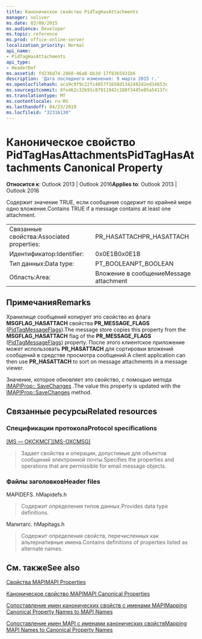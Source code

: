 ```yaml
---
title: Каноническое свойство PidTagHasAttachments
manager: soliver
ms.date: 03/09/2015
ms.audience: Developer
ms.topic: reference
ms.prod: office-online-server
localization_priority: Normal
api_name:
- PidTagHasAttachments
api_type:
- HeaderDef
ms.assetid: fd236d74-2868-46a8-bb3d-17f8365931b6
description: 'Дата последнего изменения: 9 марта 2015 г.'
ms.openlocfilehash: aca9c9f9c22fc4057f1650d1342492d2ed34653c
ms.sourcegitcommit: 8fe462c32b91c87911942c188f3445e85a54137c
ms.translationtype: MT
ms.contentlocale: ru-RU
ms.lasthandoff: 04/23/2019
ms.locfileid: "32316130"
---
```

# <a name="pidtaghasattachments-canonical-property"></a><span data-ttu-id="ccd1d-103">Каноническое свойство PidTagHasAttachments</span><span class="sxs-lookup"><span data-stu-id="ccd1d-103">PidTagHasAttachments Canonical Property</span></span>

  
  
<span data-ttu-id="ccd1d-104">**Относится к**: Outlook 2013 | Outlook 2016</span><span class="sxs-lookup"><span data-stu-id="ccd1d-104">**Applies to**: Outlook 2013 | Outlook 2016</span></span> 
  
<span data-ttu-id="ccd1d-105">Содержит значение TRUE, если сообщение содержит по крайней мере одно вложение.</span><span class="sxs-lookup"><span data-stu-id="ccd1d-105">Contains TRUE if a message contains at least one attachment.</span></span> 
  
|||
|:-----|:-----|
|<span data-ttu-id="ccd1d-106">Связанные свойства:</span><span class="sxs-lookup"><span data-stu-id="ccd1d-106">Associated properties:</span></span>  <br/> |<span data-ttu-id="ccd1d-107">PR_HASATTACH</span><span class="sxs-lookup"><span data-stu-id="ccd1d-107">PR_HASATTACH</span></span>  <br/> |
|<span data-ttu-id="ccd1d-108">Идентификатор:</span><span class="sxs-lookup"><span data-stu-id="ccd1d-108">Identifier:</span></span>  <br/> |<span data-ttu-id="ccd1d-109">0x0E1B</span><span class="sxs-lookup"><span data-stu-id="ccd1d-109">0x0E1B</span></span>  <br/> |
|<span data-ttu-id="ccd1d-110">Тип данных:</span><span class="sxs-lookup"><span data-stu-id="ccd1d-110">Data type:</span></span>  <br/> |<span data-ttu-id="ccd1d-111">PT_BOOLEAN</span><span class="sxs-lookup"><span data-stu-id="ccd1d-111">PT_BOOLEAN</span></span>  <br/> |
|<span data-ttu-id="ccd1d-112">Область:</span><span class="sxs-lookup"><span data-stu-id="ccd1d-112">Area:</span></span>  <br/> |<span data-ttu-id="ccd1d-113">Вложение в сообщение</span><span class="sxs-lookup"><span data-stu-id="ccd1d-113">Message attachment</span></span>  <br/> |
   
## <a name="remarks"></a><span data-ttu-id="ccd1d-114">Примечания</span><span class="sxs-lookup"><span data-stu-id="ccd1d-114">Remarks</span></span>

<span data-ttu-id="ccd1d-115">Хранилище сообщений копирует это свойство из флага **MSGFLAG_HASATTACH** свойства **PR_MESSAGE_FLAGS** ([PidTagMessageFlags](pidtagmessageflags-canonical-property.md)).</span><span class="sxs-lookup"><span data-stu-id="ccd1d-115">The message store copies this property from the **MSGFLAG_HASATTACH** flag of the **PR_MESSAGE_FLAGS** ([PidTagMessageFlags](pidtagmessageflags-canonical-property.md)) property.</span></span> <span data-ttu-id="ccd1d-116">После этого клиентское приложение может использовать **PR_HASATTACH** для сортировки вложений сообщений в средстве просмотра сообщений.</span><span class="sxs-lookup"><span data-stu-id="ccd1d-116">A client application can then use **PR_HASATTACH** to sort on message attachments in a message viewer.</span></span> 
  
<span data-ttu-id="ccd1d-117">Значение, которое обновляет это свойство, с помощью метода [IMAPIProp:: SaveChanges](imapiprop-savechanges.md) .</span><span class="sxs-lookup"><span data-stu-id="ccd1d-117">The value this property is updated with the [IMAPIProp::SaveChanges](imapiprop-savechanges.md) method.</span></span> 
  
## <a name="related-resources"></a><span data-ttu-id="ccd1d-118">Связанные ресурсы</span><span class="sxs-lookup"><span data-stu-id="ccd1d-118">Related resources</span></span>

### <a name="protocol-specifications"></a><span data-ttu-id="ccd1d-119">Спецификации протокола</span><span class="sxs-lookup"><span data-stu-id="ccd1d-119">Protocol specifications</span></span>

<span data-ttu-id="ccd1d-120">[[MS — ОКСКМСГ]](https://msdn.microsoft.com/library/7fd7ec40-deec-4c06-9493-1bc06b349682%28Office.15%29.aspx)</span><span class="sxs-lookup"><span data-stu-id="ccd1d-120">[[MS-OXCMSG]](https://msdn.microsoft.com/library/7fd7ec40-deec-4c06-9493-1bc06b349682%28Office.15%29.aspx)</span></span>
  
> <span data-ttu-id="ccd1d-121">Задает свойства и операции, допустимые для объектов сообщений электронной почты.</span><span class="sxs-lookup"><span data-stu-id="ccd1d-121">Specifies the properties and operations that are permissible for email message objects.</span></span>
    
### <a name="header-files"></a><span data-ttu-id="ccd1d-122">Файлы заголовков</span><span class="sxs-lookup"><span data-stu-id="ccd1d-122">Header files</span></span>

<span data-ttu-id="ccd1d-123">MAPIDEFS. h</span><span class="sxs-lookup"><span data-stu-id="ccd1d-123">Mapidefs.h</span></span>
  
> <span data-ttu-id="ccd1d-124">Содержит определения типов данных.</span><span class="sxs-lookup"><span data-stu-id="ccd1d-124">Provides data type definitions.</span></span>
    
<span data-ttu-id="ccd1d-125">Мапитагс. h</span><span class="sxs-lookup"><span data-stu-id="ccd1d-125">Mapitags.h</span></span>
  
> <span data-ttu-id="ccd1d-126">Содержит определения свойств, перечисленных как альтернативные имена.</span><span class="sxs-lookup"><span data-stu-id="ccd1d-126">Contains definitions of properties listed as alternate names.</span></span>
    
## <a name="see-also"></a><span data-ttu-id="ccd1d-127">См. также</span><span class="sxs-lookup"><span data-stu-id="ccd1d-127">See also</span></span>



[<span data-ttu-id="ccd1d-128">Свойства MAPI</span><span class="sxs-lookup"><span data-stu-id="ccd1d-128">MAPI Properties</span></span>](mapi-properties.md)
  
[<span data-ttu-id="ccd1d-129">Каноническое свойство MAPI</span><span class="sxs-lookup"><span data-stu-id="ccd1d-129">MAPI Canonical Properties</span></span>](mapi-canonical-properties.md)
  
[<span data-ttu-id="ccd1d-130">Сопоставление имен канонических свойств с именами MAPI</span><span class="sxs-lookup"><span data-stu-id="ccd1d-130">Mapping Canonical Property Names to MAPI Names</span></span>](mapping-canonical-property-names-to-mapi-names.md)
  
[<span data-ttu-id="ccd1d-131">Сопоставление имен MAPI с именами канонических свойств</span><span class="sxs-lookup"><span data-stu-id="ccd1d-131">Mapping MAPI Names to Canonical Property Names</span></span>](mapping-mapi-names-to-canonical-property-names.md)

